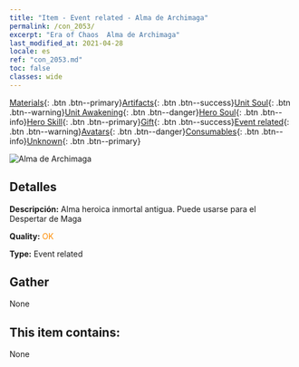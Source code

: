 ```yaml
---
title: "Item - Event related - Alma de Archimaga"
permalink: /con_2053/
excerpt: "Era of Chaos  Alma de Archimaga"
last_modified_at: 2021-04-28
locale: es
ref: "con_2053.md"
toc: false
classes: wide
---
```

 [Materials](/ItemsES/){: .btn .btn--primary}[Artifacts](/ItemsES/Artifacts/){: .btn .btn--success}[Unit Soul](/ItemsES/UnitSoul/){: .btn .btn--warning}[Unit Awakening](/ItemsES/UnitAwakening/){: .btn .btn--danger}[Hero Soul](/ItemsES/HeroSoul/){: .btn .btn--info}[Hero Skill](/ItemsES/HeroSkill/){: .btn .btn--primary}[Gift](/ItemsES/Gift/){: .btn .btn--success}[Event related](/ItemsES/Events/){: .btn .btn--warning}[Avatars](/ItemsES/Avatars/){: .btn .btn--danger}[Consumables](/ItemsES/Consumables/){: .btn .btn--info}[Unknown](/ItemsES/Unknown/){: .btn .btn--primary}

 ![Alma de Archimaga](/images/t/juexing_604.png)

## Detalles
 **Descripción:** Alma heroica inmortal antigua. Puede usarse para el Despertar de Maga

 **Quality:** <span style="color: #FF8C00">OK</span>

 **Type:** Event related

## Gather

  None

## This item contains:

  None

